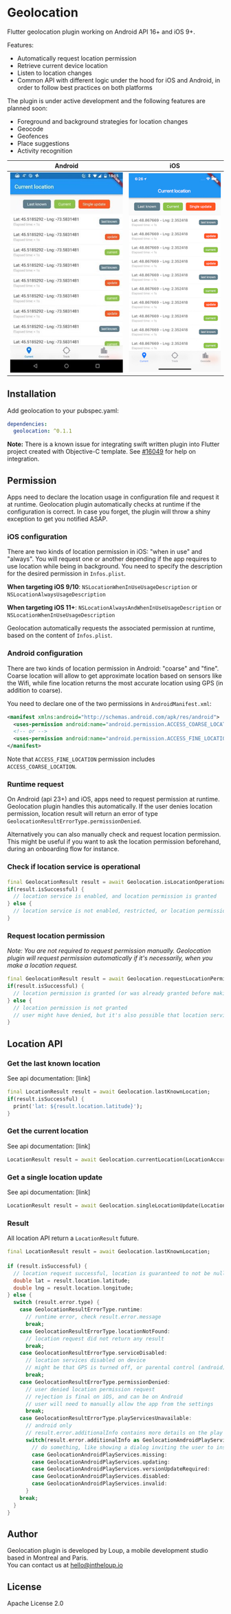 # Geolocation

Flutter geolocation plugin working on Android API 16+ and iOS 9+.  

Features:

* Automatically request location permission
* Retrieve current device location
* Listen to location changes
* Common API with different logic under the hood for iOS and Android, in order to follow best practices on both platforms 

The plugin is under active development and the following features are planned soon:

* Foreground and background strategies for location changes
* Geocode
* Geofences
* Place suggestions
* Activity recognition


Android | iOS
:---: | :---:
![](https://github.com/loup-v/geolocation/blob/master/doc/android_screenshot.jpg?raw=true) | ![](https://github.com/loup-v/geolocation/blob/master/doc/ios_screenshot.jpg?raw=true)


## Installation

Add geolocation to your pubspec.yaml:

```yaml
dependencies:
  geolocation: ^0.1.1
```

**Note:** There is a known issue for integrating swift written plugin into Flutter project created with Objective-C template.
See [#16049](https://github.com/flutter/flutter/issues/16049) for help on integration. 


## Permission

Apps need to declare the location usage in configuration file and request it at runtime.
Geolocation plugin automatically checks at runtime if the configuration is correct.
In case you forget, the plugin will throw a shiny exception to get you notified ASAP. 

### iOS configuration

There are two kinds of location permission in iOS: "when in use" and "always".
You will request one or another depending if the app requires to use location while being in background.
You need to specify the description for the desired permission in `Infos.plist`.

**When targeting iOS 9/10**: `NSLocationWhenInUseUsageDescription` or `NSLocationAlwaysUsageDescription`

**When targeting iOS 11+**: `NSLocationAlwaysAndWhenInUseUsageDescription` or `NSLocationWhenInUseUsageDescription`

Geolocation automatically requests the associated permission at runtime, based on the content of `Infos.plist`.

### Android configuration

There are two kinds of location permission in Android: "coarse" and "fine".
Coarse location will allow to get approximate location based on sensors like the Wifi, while fine location returns the most accurate location using GPS (in addition to coarse).

You need to declare one of the two permissions in `AndroidManifest.xml`:

```xml
<manifest xmlns:android="http://schemas.android.com/apk/res/android">
  <uses-permission android:name="android.permission.ACCESS_COARSE_LOCATION" />
  <!-- or -->
  <uses-permission android:name="android.permission.ACCESS_FINE_LOCATION" />
</manifest>
``` 
  
Note that `ACCESS_FINE_LOCATION` permission includes `ACCESS_COARSE_LOCATION`.

### Runtime request

On Android (api 23+) and iOS, apps need to request permission at runtime.
Geolocation plugin handles this automatically. 
If the user denies location permission, location result will return an error of type `GeolocationResultErrorType.permissionDenied`.

Alternatively you can also manually check and request location permission.
This might be useful if you want to ask the location permission beforehand, during an onboarding flow for instance.

### Check if location service is operational

```dart
final GeolocationResult result = await Geolocation.isLocationOperational;
if(result.isSuccessful) {
  // location service is enabled, and location permission is granted
} else {
  // location service is not enabled, restricted, or location permission is denied
}
``` 

### Request location permission

_Note: You are not required to request permission manually. 
Geolocation plugin will request permission automatically if it's necessarily, when you make a location request._   

```dart
final GeolocationResult result = await Geolocation.requestLocationPermission();
if(result.isSuccessful) {
  // location permission is granted (or was already granted before making the request)
} else {
  // location permission is not granted
  // user might have denied, but it's also possible that location service is not enabled, restricted, and user never saw the permission request dialog 
}
``` 


## Location API

### Get the last known location

See api documentation: [link]

```dart
final LocationResult result = await Geolocation.lastKnownLocation;
if(result.isSuccessful) {
  print('lat: ${result.location.latitude}');
}
```


### Get the current location

See api documentation: [link]

```dart
LocationResult result = await Geolocation.currentLocation(LocationAccuracy.best);
```


### Get a single location update

See api documentation: [link]

```dart
LocationResult result = await Geolocation.singleLocationUpdate(LocationAccuracy.best);
```


### Result

All location API return a `LocationResult` future.

```dart
final LocationResult result = await Geolocation.lastKnownLocation;

if (result.isSuccessful) {
  // location request successful, location is guaranteed to not be null 
  double lat = result.location.latitude;
  double lng = result.location.longitude;
} else {
  switch (result.error.type) {
    case GeolocationResultErrorType.runtime:
      // runtime error, check result.error.message
      break;
    case GeolocationResultErrorType.locationNotFound:
      // location request did not return any result
      break;
    case GeolocationResultErrorType.serviceDisabled:
      // location services disabled on device
      // might be that GPS is turned off, or parental control (android) 
      break;
    case GeolocationResultErrorType.permissionDenied:
      // user denied location permission request
      // rejection is final on iOS, and can be on Android
      // user will need to manually allow the app from the settings
      break;
    case GeolocationResultErrorType.playServicesUnavailable:
      // android only
      // result.error.additionalInfo contains more details on the play services error
      switch(result.error.additionalInfo as GeolocationAndroidPlayServices) {
        // do something, like showing a dialog inviting the user to install/update play services
        case GeolocationAndroidPlayServices.missing:
        case GeolocationAndroidPlayServices.updating:
        case GeolocationAndroidPlayServices.versionUpdateRequired:
        case GeolocationAndroidPlayServices.disabled:
        case GeolocationAndroidPlayServices.invalid:
      }
    break;
  }
}
``` 


## Author

Geolocation plugin is developed by Loup, a mobile development studio based in Montreal and Paris.  
You can contact us at <hello@intheloup.io>


## License

Apache License 2.0
